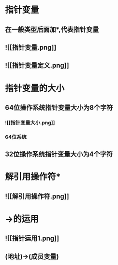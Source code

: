 # 指针变量
## 在一般类型后面加*,代表指针变量
## ![[指针变量.png]]
## ![[指针变量定义.png]]
# 指针变量的大小
## 64位操作系统指针变量大小为8个字符
### ![[指针变量大小.png]]
### 64位系统
## 32位操作系统指针变量大小为4个字符

# 解引用操作符*
## ![[解引用操作符.png]]
# ->的运用
## ![[指针运用1.png]]
## (地址)->(成员变量)